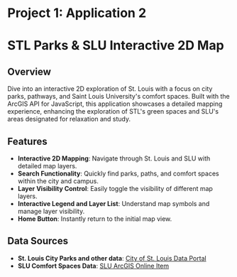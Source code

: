 # Project 1: Application 2

# STL Parks & SLU Interactive 2D Map

## Overview
Dive into an interactive 2D exploration of St. Louis with a focus on city parks, pathways, and Saint Louis University's comfort spaces. Built with the ArcGIS API for JavaScript, this application showcases a detailed mapping experience, enhancing the exploration of STL's green spaces and SLU's areas designated for relaxation and study.

## Features
- **Interactive 2D Mapping**: Navigate through St. Louis and SLU with detailed map layers.
- **Search Functionality**: Quickly find parks, paths, and comfort spaces within the city and campus.
- **Layer Visibility Control**: Easily toggle the visibility of different map layers.
- **Interactive Legend and Layer List**: Understand map symbols and manage layer visibility.
- **Home Button**: Instantly return to the initial map view.

## Data Sources
- **St. Louis City Parks and other data**: [City of St. Louis Data Portal](https://www.stlouis-mo.gov/data/index.cfm)
- **SLU Comfort Spaces Data**: [SLU ArcGIS Online Item](https://slustl.maps.arcgis.com/home/item.html?id=5849f7c025ae4cbe9b3aae0e693ba0cc)

